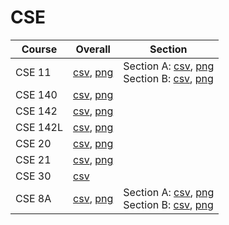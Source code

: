 # CSE

| Course | Overall | Section |
| ------ | ------- | ------- |
| CSE 11 | [csv](https://github.com/UCSD-Historical-Enrollment-Data/2024Summer2/blob/main/overall/CSE%2011.csv), [png](https://raw.githubusercontent.com/UCSD-Historical-Enrollment-Data/2024Summer2/main/plot_overall/CSE%2011.png) | Section A: [csv](https://github.com/UCSD-Historical-Enrollment-Data/2024Summer2/blob/main/section/CSE%2011_A.csv), [png](https://raw.githubusercontent.com/UCSD-Historical-Enrollment-Data/2024Summer2/main/plot_section/CSE%2011_A.png)<br>Section B: [csv](https://github.com/UCSD-Historical-Enrollment-Data/2024Summer2/blob/main/section/CSE%2011_B.csv), [png](https://raw.githubusercontent.com/UCSD-Historical-Enrollment-Data/2024Summer2/main/plot_section/CSE%2011_B.png) |
| CSE 140 | [csv](https://github.com/UCSD-Historical-Enrollment-Data/2024Summer2/blob/main/overall/CSE%20140.csv), [png](https://raw.githubusercontent.com/UCSD-Historical-Enrollment-Data/2024Summer2/main/plot_overall/CSE%20140.png) |  |
| CSE 142 | [csv](https://github.com/UCSD-Historical-Enrollment-Data/2024Summer2/blob/main/overall/CSE%20142.csv), [png](https://raw.githubusercontent.com/UCSD-Historical-Enrollment-Data/2024Summer2/main/plot_overall/CSE%20142.png) |  |
| CSE 142L | [csv](https://github.com/UCSD-Historical-Enrollment-Data/2024Summer2/blob/main/overall/CSE%20142L.csv), [png](https://raw.githubusercontent.com/UCSD-Historical-Enrollment-Data/2024Summer2/main/plot_overall/CSE%20142L.png) |  |
| CSE 20 | [csv](https://github.com/UCSD-Historical-Enrollment-Data/2024Summer2/blob/main/overall/CSE%2020.csv), [png](https://raw.githubusercontent.com/UCSD-Historical-Enrollment-Data/2024Summer2/main/plot_overall/CSE%2020.png) |  |
| CSE 21 | [csv](https://github.com/UCSD-Historical-Enrollment-Data/2024Summer2/blob/main/overall/CSE%2021.csv), [png](https://raw.githubusercontent.com/UCSD-Historical-Enrollment-Data/2024Summer2/main/plot_overall/CSE%2021.png) |  |
| CSE 30 | [csv](https://github.com/UCSD-Historical-Enrollment-Data/2024Summer2/blob/main/overall/CSE%2030.csv) |  |
| CSE 8A | [csv](https://github.com/UCSD-Historical-Enrollment-Data/2024Summer2/blob/main/overall/CSE%208A.csv), [png](https://raw.githubusercontent.com/UCSD-Historical-Enrollment-Data/2024Summer2/main/plot_overall/CSE%208A.png) | Section A: [csv](https://github.com/UCSD-Historical-Enrollment-Data/2024Summer2/blob/main/section/CSE%208A_A.csv), [png](https://raw.githubusercontent.com/UCSD-Historical-Enrollment-Data/2024Summer2/main/plot_section/CSE%208A_A.png)<br>Section B: [csv](https://github.com/UCSD-Historical-Enrollment-Data/2024Summer2/blob/main/section/CSE%208A_B.csv), [png](https://raw.githubusercontent.com/UCSD-Historical-Enrollment-Data/2024Summer2/main/plot_section/CSE%208A_B.png) |
